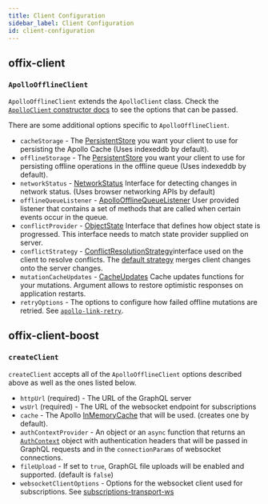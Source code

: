 ```yaml
---
title: Client Configuration
sidebar_label: Client Configuration
id: client-configuration
---
```


## offix-client

### `ApolloOfflineClient`

`ApolloOfflineClient` extends the `ApolloClient` class. Check the [`ApolloClient` constructor docs](https://www.apollographql.com/docs/react/v2.5/api/apollo-client/#apolloclient) to see the options that can be passed.

There are some additional options specific to `ApolloOfflineClient`.

* `cacheStorage` - The [PersistentStore](https://github.com/aerogear/offix/blob/master/packages/offix-offline/src/offline/storage/PersistentStore.ts) you want your client to use for persisting the Apollo Cache (Uses indexeddb by default).
* `offlineStorage` - The [PersistentStore](https://github.com/aerogear/offix/blob/master/packages/offix-offline/src/offline/storage/PersistentStore.ts) you want your client to use for persisting offline operations in the offline queue (Uses indexeddb by default).
* `networkStatus` - [NetworkStatus](https://github.com/aerogear/offix/blob/master/packages/offix-offline/src/offline/network/NetworkStatus.ts) Interface for detecting changes in network status. (Uses browser networking APIs by default)
* `offlineQueueListener` - [ApolloOfflineQueueListener](./ref-offline.md#listening-for-events) User provided listener that contains a set of methods that are called when certain events occur in the queue.
* `conflictProvider` - [ObjectState](./ref-conflict-server.md#implementing-custom-conflict-resolution) Interface that defines how object state is progressed. This interface needs to match state provider supplied on server.
* `conflictStrategy` - [ConflictResolutionStrategy](https://github.com/aerogear/offix/blob/master/packages/offix-conflicts-client/src/strategies/ConflictResolutionStrategy.ts)interface used on the client to resolve conflicts. The [default strategy](https://github.com/aerogear/offix/blob/master/packages/offix-conflicts-client/src/strategies/strategies.ts) merges client changes onto the server changes.
* `mutationCacheUpdates` - [CacheUpdates](./ref-offline.md#global-update-functions) Cache updates functions for your mutations. Argument allows to restore optimistic responses on application restarts.
* `retryOptions` - The options to configure how failed offline mutations are retried. See [`apollo-link-retry`](https://www.apollographql.com/docs/link/links/retry/).

## offix-client-boost

### `createClient`

`createClient` accepts all of the `ApolloOfflineClient` options described above as well as the ones listed below.

* `httpUrl` (required) - The URL of the GraphQL server
* `wsUrl` (required) - The URL of the websocket endpoint for subscriptions
* `cache` - The Apollo [InMemoryCache](https://www.apollographql.com/docs/react/caching/cache-configuration/) that will be used. (creates one by default).
* `authContextProvider` - An object or an `async` function that returns an [`AuthContext`](https://github.com/aerogear/offix/blob/master/packages/offix-client-boost/src/auth/AuthContexrProvider.ts) object with authentication headers that will be passed in GraphQL requests and in the `connectionParams` of websocket connections.
* `fileUpload` - If set to `true`, GraphGL file uploads will be enabled and supported. (default is `false`)
* `websocketClientOptions` - Options for the websocket client used for subscriptions. See [subscriptions-transport-ws](https://www.npmjs.com/package/subscriptions-transport-ws)